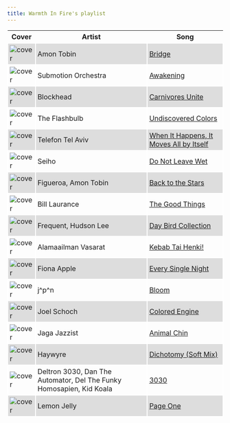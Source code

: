 ```yaml
---
title: Warmth In Fire's playlist
---
```


<style>
thead th {
    text-align: center;
}
tbody td {
    text-justify: none;
    vertical-align: middle;
    padding: 0.25rem;
    border: 2px solid white;
}
tbody td img {
    max-width: 100px;
    display: block;
    margin: 0;
}
tbody tr:nth-of-type(odd) td {
    background-color: #ddd;
}
</style>

Cover | Artist | Song
---|---|---
![cover](https://i.scdn.co/image/ab67616d0000b273f4b7f65c78aa3618241c55db) | Amon Tobin | [Bridge](https://open.spotify.com/track/5OI6WSmcih616fK3njeXUJ)
![cover](https://i.scdn.co/image/ab67616d0000b273d72a5fd87f83f66d2e1fecc9) | Submotion Orchestra | [Awakening](https://open.spotify.com/track/4FULAlQuDeDlv1FidteGv0)
![cover](https://i.scdn.co/image/ab67616d0000b27300c1bd4d3221c1fa0755d37f) | Blockhead | [Carnivores Unite](https://open.spotify.com/track/56oUD9ZzgSSDFgvLHxoWyZ)
![cover](https://i.scdn.co/image/ab67616d0000b27334b22af85cd42867531e2866) | The Flashbulb | [Undiscovered Colors](https://open.spotify.com/track/4fS4hGJcIydMZrWo68DFMf)
![cover](https://i.scdn.co/image/ab67616d0000b2733ed2040062461c6574ead4e9) | Telefon Tel Aviv | [When It Happens, It Moves All by Itself](https://open.spotify.com/track/3iWujTdDJSoD5szrWFGaRF)
![cover](https://i.scdn.co/image/ab67616d0000b27358a1fbafde37bac5a132d4f8) | Seiho | [Do Not Leave Wet](https://open.spotify.com/track/0P7XEbrxBA1sKz1gPJDAL7)
![cover](https://i.scdn.co/image/ab67616d0000b2736f32e22f1ce1d42421ffb457) | Figueroa, Amon Tobin | [Back to the Stars](https://open.spotify.com/track/6JAyFkkYsXLHIjDAAlQ75W)
![cover](https://i.scdn.co/image/ab67616d0000b2739d79304570739ac3a8c74bda) | Bill Laurance | [The Good Things](https://open.spotify.com/track/7drkN9v3cX4CqA8gTq3pPB)
![cover](https://i.scdn.co/image/ab67616d0000b273893c781963fecb327b72ace9) | Frequent, Hudson Lee | [Day Bird Collection](https://open.spotify.com/track/1urjjr3cLpybRiEznRSWCZ)
![cover](https://i.scdn.co/image/ab67616d0000b2735779dc6da25c7d84dfcca2c9) | Alamaailman Vasarat | [Kebab Tai Henki!](https://open.spotify.com/track/4i80bt0e0qtfuYDUJe2mjG)
![cover](https://i.scdn.co/image/ab67616d0000b27389c23f01cafeeac15fc47c47) | Fiona Apple | [Every Single Night](https://open.spotify.com/track/23B1awnmd30YfsPSYsfrUf)
![cover](https://i.scdn.co/image/ab67616d0000b273d4bab7a139e8da491ffcd96f) | j^p^n | [Bloom](https://open.spotify.com/track/26kPTDeIh5pTcyMuD6IonN)
![cover](https://i.scdn.co/image/ab67616d0000b273f20393c703afe7f4aaf1e5c6) | Joel Schoch | [Colored Engine](https://open.spotify.com/track/2U832A0zdb8OABhBmFjlWS)
![cover](https://i.scdn.co/image/ab67616d0000b273b54ec40992b902c78cce6fc2) | Jaga Jazzist | [Animal Chin](https://open.spotify.com/track/3IjHy89TBmOOK8nXYgqqo7)
![cover](https://i.scdn.co/image/ab67616d0000b2737eb10b2afaa6acf4f06d1fe9) | Haywyre | [Dichotomy (Soft Mix)](https://open.spotify.com/track/55yophjUCQIrtEz39wF2bL)
![cover](https://i.scdn.co/image/ab67616d0000b273ffd9aace5d2815a9d99b39ab) | Deltron 3030, Dan The Automator, Del The Funky Homosapien, Kid Koala | [3030](https://open.spotify.com/track/4eJokPhRlwORtVGQgnJWrA)
![cover](https://i.scdn.co/image/ab67616d0000b273699c6d0199bad947d149164c) | Lemon Jelly | [Page One](https://open.spotify.com/track/1W1dZcvhTJbZ6kQYB6SvM0)

